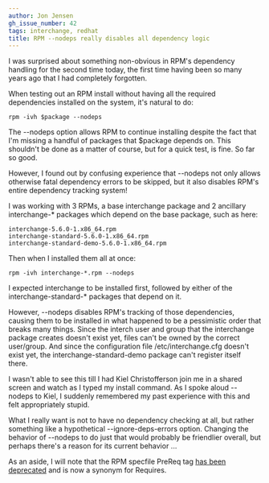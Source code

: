 ```yaml
---
author: Jon Jensen
gh_issue_number: 42
tags: interchange, redhat
title: RPM --nodeps really disables all dependency logic
---
```


I was surprised about something non-obvious in RPM's dependency handling for the second time today, the first time having been so many years ago that I had completely forgotten.

When testing out an RPM install without having all the required dependencies installed on the system, it's natural to do:

```
rpm -ivh $package --nodeps
```

The --nodeps option allows RPM to continue installing despite the fact that I'm missing a handful of packages that $package depends on. This shouldn't be done as a matter of course, but for a quick test, is fine. So far so good.

However, I found out by confusing experience that --nodeps not only allows otherwise fatal dependency errors to be skipped, but it also disables RPM's entire dependency tracking system!

I was working with 3 RPMs, a base interchange package and 2 ancillary interchange-* packages which depend on the base package, such as here:

```
interchange-5.6.0-1.x86_64.rpm
interchange-standard-5.6.0-1.x86_64.rpm
interchange-standard-demo-5.6.0-1.x86_64.rpm
```

Then when I installed them all at once:

```
rpm -ivh interchange-*.rpm --nodeps
```

I expected interchange to be installed first, followed by either of the interchange-standard-* packages that depend on it.

However, --nodeps disables RPM's tracking of those dependencies, causing them to be installed in what happened to be a pessimistic order that breaks many things. Since the interch user and group that the interchange package creates doesn't exist yet, files can't be owned by the correct user/group. And since the configuration file /etc/interchange.cfg doesn't exist yet, the interchange-standard-demo package can't register itself there.

I wasn't able to see this till I had Kiel Christofferson join me in a shared screen and watch as I typed my install command. As I spoke aloud --nodeps to Kiel, I suddenly remembered my past experience with this and felt appropriately stupid.

What I really want is not to have no dependency checking at all, but rather something like a hypothetical --ignore-deps-errors option. Changing the behavior of --nodeps to do just that would probably be friendlier overall, but perhaps there's a reason for its current behavior ...

As an aside, I will note that the RPM specfile PreReq tag [has been deprecated](http://www.rpm.org/max-rpm-snapshot/s1-rpm-depend-manual-dependencies.html#S3-RPM-DEPEND-PREREQ) and is now a synonym for Requires.
